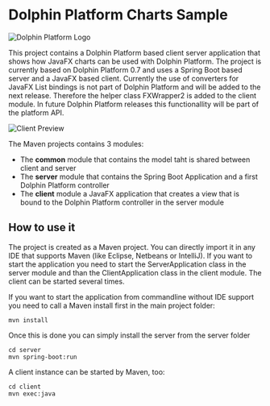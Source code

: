 # Dolphin Platform Charts Sample

![Dolphin Platform Logo](http://www.guigarage.com/wordpress/wp-content/uploads/2015/10/logo.png)

This project contains a Dolphin Platform based client server application that shows how JavaFX charts can be used with Dolphin Platform.
The project is currently based on Dolphin Platform 0.7 and uses a Spring Boot based server and a JavaFX based client. Currently the use of converters for JavaFX List bindings is not part of Dolphin Platform and will be added to the next release. Therefore the helper class FXWrapper2 is added to the client module. In future Dolphin Platform releases this functionallity will be part of the platform API.  

![Client Preview](http://www.guigarage.com/wordpress/wp-content/uploads/2015/12/dolphin-charts.png)


The Maven projects contains 3 modules: 

* The __common__ module that contains the model taht is shared between client and server
* The __server__ module that contains the Spring Boot Application and a first Dolphin Platform controller 
* The __client__ module a JavaFX application that creates a view that is bound to the Dolphin Platform controller in the server module


## How to use it
The project is created as a Maven project. You can directly import it in any IDE that supports Maven (like Eclipse, Netbeans or IntelliJ).
If you want to start the application you need to start the ServerApplication class in the server module and than the ClientApplication class in the client module. The client can be started several times.

If you want to start the application from commandline without IDE support you need to call a Maven install first in the main project folder:

```
mvn install
```

Once this is done you can simply install the server from the server folder
```
cd server
mvn spring-boot:run
```

A client instance can be started by Maven, too:
```
cd client
mvn exec:java
```